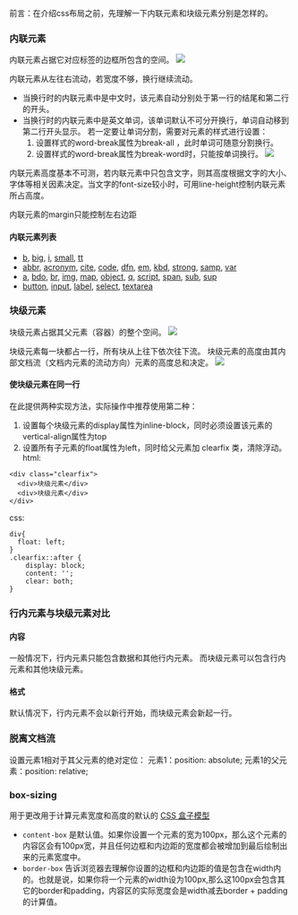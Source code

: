前言：在介绍css布局之前，先理解一下内联元素和块级元素分别是怎样的。
<!--more-->
### 内联元素
内联元素占据它对应标签的边框所包含的空间。
![](https://upload-images.jianshu.io/upload_images/6166183-f08d0426c31adf2b.png?imageMogr2/auto-orient/strip%7CimageView2/2/w/1240)

内联元素从左往右流动，若宽度不够，换行继续流动。
- 当换行时的内联元素中是中文时，该元素自动分别处于第一行的结尾和第二行的开头。
- 当换行时的内联元素中是英文单词，该单词默认不可分开换行，单词自动移到第二行开头显示。
若一定要让单词分割，需要对元素的样式进行设置：
   1. 设置样式的word-break属性为break-all ，此时单词可随意分割换行。
   2. 设置样式的word-break属性为break-word时，只能按单词换行。
![](https://upload-images.jianshu.io/upload_images/6166183-00eff15e257b484d.png?imageMogr2/auto-orient/strip%7CimageView2/2/w/1240)

内联元素高度基本不可测，若内联元素中只包含文字，则其高度根据文字的大小、字体等相关因素决定。当文字的font-size较小时，可用line-height控制内联元素所占高度。

内联元素的margin只能控制左右边距
#### 内联元素列表
*   [b](https://developer.mozilla.org/zh-CN/HTML/Element/b "zh-CN/HTML/Element/b"), [big](https://developer.mozilla.org/zh-CN/HTML/Element/big "zh-CN/HTML/Element/big"), [i](https://developer.mozilla.org/zh-CN/HTML/Element/i "zh-CN/HTML/Element/i"), [small](https://developer.mozilla.org/zh-CN/HTML/Element/small "zh-CN/HTML/Element/small"), [tt](https://developer.mozilla.org/zh-CN/HTML/Element/tt "zh-CN/HTML/Element/tt")
*   [abbr](https://developer.mozilla.org/zh-CN/HTML/Element/abbr "zh-CN/HTML/Element/abbr"), [acronym](https://developer.mozilla.org/zh-CN/HTML/Element/acronym "zh-CN/HTML/Element/acronym"), [cite](https://developer.mozilla.org/zh-CN/HTML/Element/cite "zh-CN/HTML/Element/cite"), [code](https://developer.mozilla.org/zh-CN/HTML/Element/code "zh-CN/HTML/Element/code"), [dfn](https://developer.mozilla.org/zh-CN/HTML/Element/dfn "zh-CN/HTML/Element/dfn"), [em](https://developer.mozilla.org/zh-CN/HTML/Element/em "zh-CN/HTML/Element/em"), [kbd](https://developer.mozilla.org/zh-CN/HTML/Element/kbd "zh-CN/HTML/Element/kbd"), [strong](https://developer.mozilla.org/zh-CN/HTML/Element/strong "zh-CN/HTML/Element/strong"), [samp](https://developer.mozilla.org/zh-CN/HTML/Element/samp "zh-CN/HTML/Element/samp"), [var](https://developer.mozilla.org/zh-CN/HTML/Element/var "zh-CN/HTML/Element/var")
*   [a](https://developer.mozilla.org/zh-CN/HTML/Element/a "zh-CN/HTML/Element/a"), [bdo](https://developer.mozilla.org/zh-CN/HTML/Element/bdo "zh-CN/HTML/Element/bdo"), [br](https://developer.mozilla.org/zh-CN/HTML/Element/br "zh-CN/HTML/Element/br"), [img](https://developer.mozilla.org/zh-CN/HTML/Element/Img "zh-CN/HTML/Element/Img"), [map](https://developer.mozilla.org/zh-CN/HTML/Element/map "zh-CN/HTML/Element/map"), [object](https://developer.mozilla.org/zh-CN/HTML/Element/object "zh-CN/HTML/Element/object"), [q](https://developer.mozilla.org/zh-CN/HTML/Element/q "zh-CN/HTML/Element/q"), [script](https://developer.mozilla.org/zh-CN/HTML/Element/Script "zh-CN/HTML/Element/Script"), [span](https://developer.mozilla.org/zh-CN/HTML/Element/span "zh-CN/HTML/Element/span"), [sub](https://developer.mozilla.org/zh-CN/HTML/Element/sub "zh-CN/HTML/Element/sub"), [sup](https://developer.mozilla.org/zh-CN/HTML/Element/sup "zh-CN/HTML/Element/sup")
*   [button](https://developer.mozilla.org/zh-CN/HTML/Element/button "zh-CN/HTML/Element/button"), [input](https://developer.mozilla.org/zh-CN/HTML/Element/Input "zh-CN/HTML/Element/Input"), [label](https://developer.mozilla.org/zh-CN/HTML/Element/label "zh-CN/HTML/Element/label"), [select](https://developer.mozilla.org/zh-CN/HTML/Element/select "zh-CN/HTML/Element/select"), [textarea](https://developer.mozilla.org/zh-CN/HTML/Element/textarea "zh-CN/HTML/Element/textarea")

### 块级元素
块级元素占据其父元素（容器）的整个空间。
![](https://upload-images.jianshu.io/upload_images/6166183-c4d89f4cc2868608.png?imageMogr2/auto-orient/strip%7CimageView2/2/w/1240)

块级元素每一块都占一行，所有块从上往下依次往下流。
块级元素的高度由其内部文档流（文档内元素的流动方向）元素的高度总和决定。
![](https://upload-images.jianshu.io/upload_images/6166183-0a9b42cf94e5403c.png?imageMogr2/auto-orient/strip%7CimageView2/2/w/1240)

#### 使块级元素在同一行
在此提供两种实现方法，实际操作中推荐使用第二种：
1. 设置每个块级元素的display属性为inline-block，同时必须设置该元素的vertical-align属性为top
2. 设置所有子元素的float属性为left，同时给父元素加 clearfix 类，清除浮动。
html:
```
<div class="clearfix">
  <div>块级元素</div>
  <div>块级元素</div>
</div>
```
css:
```
div{
  float: left;
}
.clearfix::after {
    display: block;
    content: '';
    clear: both;
}
```
### 行内元素与块级元素对比

#### 内容
一般情况下，行内元素只能包含数据和其他行内元素。
而块级元素可以包含行内元素和其他块级元素。
#### 格式
默认情况下，行内元素不会以新行开始，而块级元素会新起一行。
### 脱离文档流
设置元素1相对于其父元素的绝对定位：
元素1：position: absolute;
元素1的父元素：position: relative;

### box-sizing
用于更改用于计算元素宽度和高度的默认的 [CSS 盒子模型](https://developer.mozilla.org/en-US/docs/CSS/Box_model "CSS/Box_model")
- `content-box`  是默认值。如果你设置一个元素的宽为100px，那么这个元素的内容区会有100px宽，并且任何边框和内边距的宽度都会被增加到最后绘制出来的元素宽度中。
- `border-box` 告诉浏览器去理解你设置的边框和内边距的值是包含在width内的。也就是说，如果你将一个元素的width设为100px,那么这100px会包含其它的border和padding，内容区的实际宽度会是width减去border + padding的计算值。
